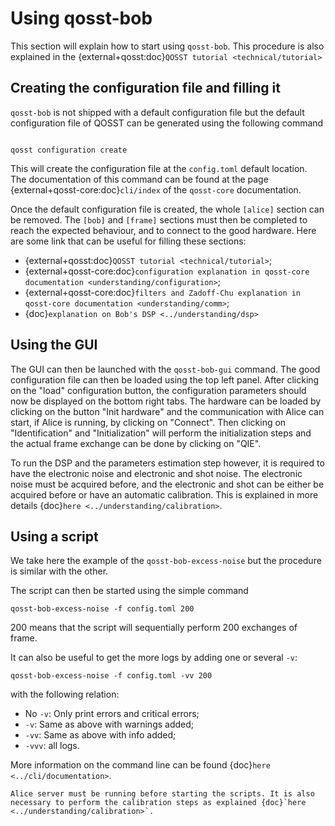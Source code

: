 # Using qosst-bob

This section will explain how to start using `qosst-bob`. This procedure is also explained in the {external+qosst:doc}`QOSST tutorial <technical/tutorial>`

## Creating the configuration file and filling it

`qosst-bob` is not shipped with a default configuration file but the default configuration file of QOSST can be generated using the following command

```{prompt} bash

qosst configuration create
```

This will create the configuration file at the `config.toml` default location. The documentation of this command can be found at the page {external+qosst-core:doc}`cli/index` of the `qosst-core` documentation.

Once the default configuration file is created, the whole `[alice]` section can be removed. The `[bob]` and `[frame]` sections must then be completed to reach the expected behaviour, and to connect to the good hardware. Here are some link that can be useful for filling these sections:

* {external+qosst:doc}`QOSST tutorial <technical/tutorial>`;
* {external+qosst-core:doc}`configuration explanation in qosst-core documentation <understanding/configuration>`;
* {external+qosst-core:doc}`filters and Zadoff-Chu explanation in qosst-core documentation <understanding/comm>`;
* {doc}`explanation on Bob's DSP <../understanding/dsp>`


## Using the GUI

The GUI can then be launched with the `qosst-bob-gui` command. The good configuration file can then be loaded using the top left panel. After clicking on the "load" configuration button, the configuration parameters should now be displayed on the bottom right tabs. The hardware can be loaded by clicking on the button "Init hardware" and the communication with Alice can start, if Alice is running, by clicking on "Connect". Then clicking on "Identification" and "Initialization" will perform the initialization steps and the actual frame exchange can be done by clicking on "QIE".

To run the DSP and the parameters estimation step however, it is required to have the electronic noise and electronic and shot noise. The electronic noise must be acquired before, and the electronic and shot can be either be acquired before or have an automatic calibration. This is explained in more details {doc}`here <../understanding/calibration>`.

## Using a script

We take here the example of the `qosst-bob-excess-noise` but the procedure is similar with the other.

The script can then be started using the simple command

```{prompt} bash
qosst-bob-excess-noise -f config.toml 200
```

200 means that the script will sequentially perform 200 exchanges of frame.

It can also be useful to get the more logs by adding one or several `-v`:

```{prompt} bash
qosst-bob-excess-noise -f config.toml -vv 200
```

with the following relation:

* No `-v`: Only print errors and critical errors;
* `-v`: Same as above with warnings added;
* `-vv`: Same as above with info added;
* `-vvv`: all logs.

More information on the command line can be found {doc}`here <../cli/documentation>`.

```{note}
Alice server must be running before starting the scripts. It is also necessary to perform the calibration steps as explained {doc}`here <../understanding/calibration>`.
```